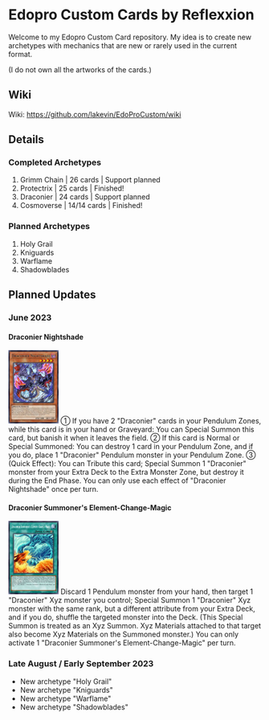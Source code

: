 # Edopro Custom Cards by Reflexxion

Welcome to my Edopro Custom Card repository. My idea is to create new archetypes with mechanics that are new or rarely used in the current format.

(I do not own all the artworks of the cards.)

## Wiki

Wiki: https://github.com/lakevin/EdoProCustom/wiki

## Details

### Completed Archetypes

1. Grimm Chain | 26 cards | Support planned
2. Protectrix | 25 cards | Finished!
3. Draconier | 24 cards | Support planned
4. Cosmoverse | 14/14 cards | Finished!

### Planned Archetypes

1. Holy Grail
2. Kniguards
3. Warflame
4. Shadowblades

## Planned Updates

### June 2023

#### Draconier Nightshade
<img src="./pics/956000025.jpg" width="100" height="146">
① If you have 2 "Draconier" cards in your Pendulum Zones, while this card is in your hand or Graveyard: You can Special Summon this card, but banish it when it leaves the field.
② If this card is Normal or Special Summoned: You can destroy 1 card in your Pendulum Zone, and if you do, place 1 "Draconier" Pendulum monster in your Pendulum Zone.
③ (Quick Effect): You can Tribute this card; Special Summon 1 "Draconier" monster from your Extra Deck to the Extra Monster Zone, but destroy it during the End Phase.
You can only use each effect of "Draconier Nightshade" once per turn.

#### Draconier Summoner's Element-Change-Magic
<img src="./pics/956000026.jpg" width="100" height="146">
Discard 1 Pendulum monster from your hand, then target 1 "Draconier" Xyz monster you control; Special Summon 1 "Draconier" Xyz monster with the same rank, but a different attribute from your Extra Deck, and if you do, shuffle the targeted monster into the Deck. (This Special Summon is treated as an Xyz Summon. Xyz Materials attached to that target also become Xyz Materials on the Summoned monster.)
You can only activate 1 "Draconier Summoner's Element-Change-Magic" per turn.

### Late August / Early September 2023

- New archetype "Holy Grail"
- New archetype "Kniguards"
- New archetype "Warflame"
- New archetype "Shadowblades"
